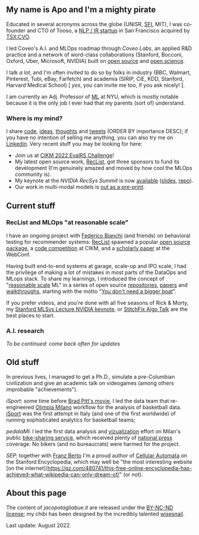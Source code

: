 ## My name is Apo and I'm a mighty pirate

Educated in several acronyms across the globe (UNISR, [SFI](https://www.santafe.edu/engage/learn/alumni/jacopo-tagliabue), MIT), I was co-founder and CTO of Tooso, a [NLP / IR startup](https://www.gartner.com/en/documents/3913700/cool-vendors-in-digital-commerce) in San Francisco acquired by [TSX:CVO](https://www.coveo.com/en/company/news-releases/2019/coveo-acquires-tooso). 

I led Coveo's A.I. and MLOps roadmap through _Coveo Labs_, an applied R&D practice and a network of word-class collaborations (Stanford, Bocconi, Oxford, Uber, Microsoft, NVIDIA) built on [open source](https://github.com/jacopotagliabue) and [open science](https://github.com/coveooss/SIGIR-ecom-data-challenge).

I talk _a lot_, and I'm often invited to do so by folks in industry (BBC, Walmart, Pinterest, Tubi, eBay, Farfetch) and academia (SIRIP, CiE, KDD, Stanford, Harvard Medical School) [ _yes_, you can invite me too, if you ask nicely! ].

I am currently an Adj. Professor of [ML](https://github.com/jacopotagliabue/FREE_7773) at NYU, which is mostly notable because it is the only job I ever had that my parents (sort of) understand.

### Where is my mind?

I share [code](https://github.com/jacopotagliabue), [ideas](https://scholar.google.com/citations?user=NDX19U0AAAAJ&hl=en), [thoughts](https://medium.com/@jacopotagliabue) and [tweets](https://twitter.com/jacopotagliabue) (ORDER BY importance DESC); if you have no intention of selling me anything, you can also try me on [Linkedin](https://www.linkedin.com/in/jacopotagliabue/). Very recent stuff you may be looking for here:

* Join us at [CIKM 2022 EvalRS Challenge](https://reclist.io/cikm2022-cup/)!
* My latest open source work, [RecList](http://reclist.io/), got three sponsors to fund its development (I'm genuinely amazed and moved by how cool the MLOps community is).
* My keynote at the _NVIDIA RecSys Summit_ is now [available](https://youtu.be/9rouLchcC0k?t=147) ([slides](https://github.com/jacopotagliabue/recs-at-resonable-scale/blob/main/slides/NVIDIA_RECSYS_SUMMIT_JT.pdf), [repo](https://github.com/jacopotagliabue/recs-at-resonable-scale)).
* Our work in multi-modal models is [out as a pre-print](https://arxiv.org/abs/2204.03972).

## Current stuff

### RecList and MLOps "at reasonable scale"

I have an ongoing project with [Federico Bianchi](https://federicobianchi.io/) (and friends) on behavioral testing for recommender systems: [RecList](http://reclist.io/) spawned a popular [open source package](https://github.com/jacopotagliabue/reclist), a [code competition](https://reclist.io/cikm2022-cup/) at CIKM, and a [scholarly paper](https://arxiv.org/abs/2111.09963) at the WebConf.

Having built end-to-end systems at garage, scale-up and IPO scale, I had the privilege of making a lot of mistakes in most parts of the DataOps and MLops stack. To share my learnings, I introduced the concept of "[reasonable scale](https://neptune.ai/blog/mlops-at-reasonable-scale) ML" in a series of open source [repositories](https://github.com/jacopotagliabue/recs-at-resonable-scale), [papers](https://dl.acm.org/doi/10.1145/3460231.3474604) and [walkthroughs](https://towardsdatascience.com/tagged/mlops-without-much-ops), starting with the motto "[You don't need a bigger boat](https://github.com/jacopotagliabue/you-dont-need-a-bigger-boat)".

If you prefer videos, and you're done with all five seasons of Rick & Morty, my [Stanford MLSys Lecture](https://www.youtube.com/watch?v=Ndxpo4PeEms),[NVIDIA keynote](https://youtu.be/9rouLchcC0k?t=147), or [StitchFix Algo Talk](https://www.youtube.com/watch?v=cAlJYxFYA04) are the best places to start. 

### A.I. research

_To be continued: come back often for updates_

## Old stuff

In previous lives, I managed to get a Ph.D., simulate a pre-Columbian civilization and give an academic talk on videogames (among others improbable "achievements").

_iSport_: some time before [Brad Pitt's movie](https://en.wikipedia.org/wiki/Moneyball_(film)), I led the data team that re-engineered [Olimpia Milano](http://www.olimpiamilano.com/en/) workflow for the analysis of basketball data. [iSport](public/isport_gazzetta.pdf) was the first attempt in Italy (and one of the first worldwide) of running sophisticated analytics for basketball teams;

_pedalaMI_: I led the first data analysis and [vizualization](https://vimeo.com/74664341) effort on Milan's public [bike-sharing service](public/PedalaMi.pdf), which received plenty of [national press](http://milano.corriere.it/milano/notizie/cronaca/13_settembre_18/ciclobby-censimento-biciclette-mobilita-sostenibile-2223163930809.shtml) coverage. No bikers (and no bureaucrats) were harmed for the project.

_SEP_: together with [Franz Berto](https://www.st-andrews.ac.uk/philosophy/people/fb96) I'm a proud author of [Cellular Automata](https://plato.stanford.edu/entries/cellular-automata/) on the Stanford Encyclopedia, which may well be "the most interesting website [on the internet](https://qz.com/480741/this-free-online-encyclopedia-has-achieved-what-wikipedia-can-only-dream-of/" (or not).

## About this page

The content of _jacopotagliabue.it_ are released under the [BY-NC-ND license](https://creativecommons.org/licenses/by-nc-nd/3.0/); my chibi has been designed by the incredibly talented [wisesnail](https://www.instagram.com/wisesnail/?hl=en). 

Last update: August 2022. 
